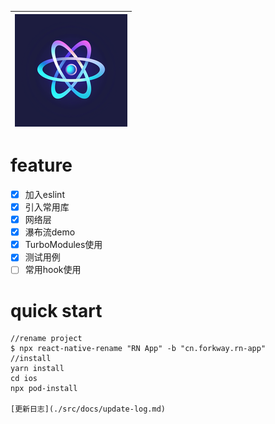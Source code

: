 | ![logo](./ios/RNPlayground/Images.xcassets/AppIcon.appiconset/180.png) |
| :----------------------------------------------------------: |



# feature

- [x] 加入eslint
- [x] 引入常用库
- [x] 网络层
- [x] 瀑布流demo
- [x] TurboModules使用
- [x] 测试用例
- [ ] 常用hook使用

# quick start

```
//rename project
$ npx react-native-rename "RN App" -b "cn.forkway.rn-app"
//install
yarn install
cd ios
npx pod-install

[更新日志](./src/docs/update-log.md)

